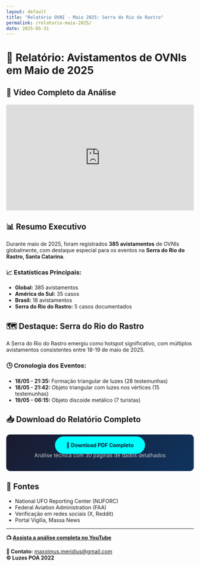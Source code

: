 ```yaml
---
layout: default
title: "Relatório OVNI - Maio 2025: Serra do Rio do Rastro"
permalink: /relatorio-maio-2025/
date: 2025-05-31
---
```


# 📄 Relatório: Avistamentos de OVNIs em Maio de 2025

## 🎥 Vídeo Completo da Análise

<div style="position: relative; width: 100%; height: 0; padding-bottom: 56.25%; margin: 20px 0;">
  <iframe src="https://www.youtube.com/embed/SEU_VIDEO_ID" 
          style="position: absolute; top: 0; left: 0; width: 100%; height: 100%;"
          frameborder="0" allowfullscreen></iframe>
</div>

## 📊 Resumo Executivo

Durante maio de 2025, foram registrados **385 avistamentos** de OVNIs globalmente, com destaque especial para os eventos na **Serra do Rio do Rastro, Santa Catarina**.

### 📈 Estatísticas Principais:
- **Global:** 385 avistamentos
- **América do Sul:** 35 casos
- **Brasil:** 18 avistamentos
- **Serra do Rio do Rastro:** 5 casos documentados

## 🗺️ Destaque: Serra do Rio do Rastro

A Serra do Rio do Rastro emergiu como hotspot significativo, com múltiplos avistamentos consistentes entre 18-19 de maio de 2025.

### 🕒 Cronologia dos Eventos:
- **18/05 - 21:35:** Formação triangular de luzes (28 testemunhas)
- **18/05 - 21:42:** Objeto triangular com luzes nos vértices (15 testemunhas)  
- **19/05 - 06:15:** Objeto discoide metálico (7 turistas)

## 📥 Download do Relatório Completo

<div style="background: linear-gradient(135deg, #1a1a2e, #0f3460); padding: 20px; border-radius: 10px; text-align: center; margin: 20px 0;">
  <a href="/pdfs/relatorio-maio-2025.pdf" 
     style="background: #00ffff; color: #1a1a2e; padding: 15px 30px; border-radius: 25px; text-decoration: none; font-weight: bold;">
    📄 Download PDF Completo
  </a>
  <p style="color: #ccc; margin-top: 10px;">Análise técnica com 30 páginas de dados detalhados</p>
</div>

## 🔗 Fontes

- National UFO Reporting Center (NUFORC)
- Federal Aviation Administration (FAA) 
- Verificação em redes sociais (X, Reddit)
- Portal Vigília, Massa News

---

**📺 [Assista a análise completa no YouTube](https://www.youtube.com/@LuzesAbismo)**

**📧 Contato:** maxximus.meridius@gmail.com  
**© Luzes POA 2022**
